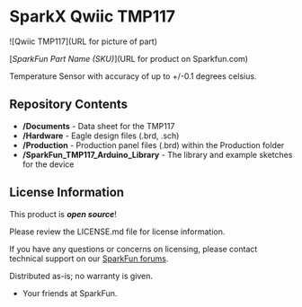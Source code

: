SparkX Qwiic TMP117
========================================

![Qwiic TMP117](URL for picture of part)

[*SparkFun Part Name (SKU)*](URL for product on Sparkfun.com)

Temperature Sensor with accuracy of up to +/-0.1 degrees celsius.

Repository Contents
-------------------

* **/Documents** - Data sheet for the TMP117
* **/Hardware** - Eagle design files (.brd, .sch)
* **/Production** - Production panel files (.brd) within the Production folder
* **/SparkFun_TMP117_Arduino_Library** - The library and example sketches for the device


License Information
-------------------

This product is _**open source**_! 

Please review the LICENSE.md file for license information. 

If you have any questions or concerns on licensing, please contact technical support on our [SparkFun forums](https://forum.sparkfun.com/viewforum.php?f=152).

Distributed as-is; no warranty is given.

- Your friends at SparkFun.

_<COLLABORATION CREDIT>_
